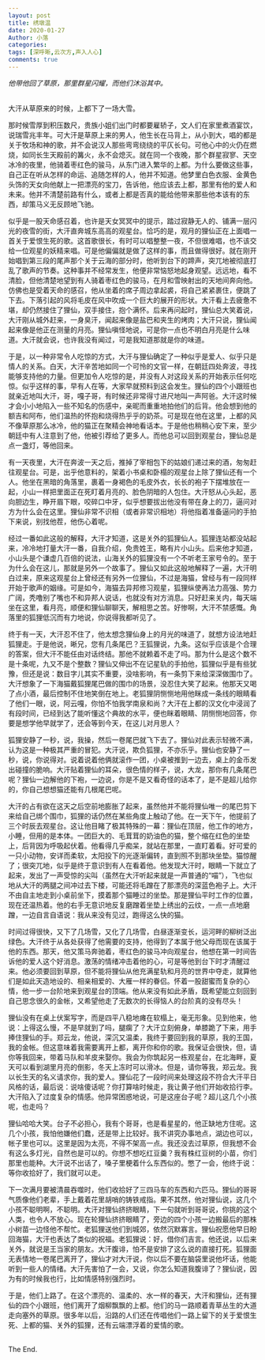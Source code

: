 ```yaml
---
layout: post
title: 绣墩温
date: 2020-01-27
Author: 小落
categories: 
tags: [深呼晰,云次方,声入人心]
comments: true
--- 
```




*他带他回了草原，那里群星闪耀，而他们沐浴其中。*<br><br>
<!--more-->


大汗从草原来的时候，上都下了一场大雪。<br>



那时候雪厚到积压数尺，贵族小姐们出门时都要雇轿子，文人们在家里煮酒宴饮，说瑞雪兆丰年。可大汗是草原上来的男人，他生长在马背上，从小到大，唱的都是关于牧场和神的歌，并不会说汉人那些弯弯绕绕的平仄长句。可他心中的火仍在燃烧，如同长生天殿前的篝火，永不会熄灭。就在同一个夜晚，那个群星寂寥、天空冰冷的夜里，他骑着枣红色的骏马，从东门进入繁华的上都。为什么要做这些事，自己正在听从怎样的命运、追随怎样的人，他并不知道。他梦里白色衣服、金黄色头饰的天女向他献上一把漂亮的宝刀，告诉他，他应该去上都，那里有他的爱人和未来。他并不清楚前路有什么，或者上都是否真的能给他带来那些他本该有的东西，却策马义无反顾地飞驰。<br>



似乎是一股天命感召着，也许是天女冥冥中的提示，踏过寂静无人的、铺满一层闪光的夜雪的街，大汗直奔城东高高的观星台。恰巧的是，观月的狸仙正在上面唱一首关于爱恨生死的歌。这首歌很长，有时可以唱整整一夜，不但很难唱，也不该交给一位观星的妖精来唱。可是他偏偏就是做了这样的事，而且做得很好。就在刚开始唱到第三段的尾声那个关于云海的部分时，他听到台下的蹄声，突兀地被彻底打乱了歌声的节奏。这种事并不经常发生，他便非常恼怒地起身观望。远远地，看不清脸，但他清楚地望到有人骑着枣红色的骏马，在月和雪映射出的天地间奔向他。仿佛也是受着天命的感召，他从坐着的席子周边拿起裘，将自己紧紧裹住，便跳了下去。下落引起的风将毛皮在风中吹成一个巨大的展开的形状。大汗看上去疲惫不堪，却仍然接住了狸仙，双手接住，抱个满怀。后来再问起时，狸仙总大笑着说，大汗刚从城外赶来，一身臭汗，闻起来像是盐巴和夹生的烤肉；大汗只说，狸仙闻起来像是他正在测量的月亮。狸仙嗔怪地说，可是你一点也不明白月亮是什么味道。大汗就会说，也许我没有闻过，可是我知道那就是你的味道。<br>



于是，以一种非常令人吃惊的方式，大汗与狸仙确定了一种似乎是爱人、似乎只是情人的关系。白天，大汗辛苦地如同一个可怜的文官一样，在朝廷四处奔波，寻找能够支持他的力量。但更加令人吃惊的是，并没有人对这段关系的开始表示任何吃惊。似乎这样的事，早有人在等，大家早就预料到这会发生。狸仙的四个小跟班也就亲近地叫大汗，哥，嘎子哥，有时候还非常得寸进尺地叫一声阿爸。大汗这时候才会小小地陷入一些不知名的伤感中，亲昵而重重地拍他们的后背。他会想到他的额吉和阿布，他们温热的怀抱和烧得热乎乎的奶茶。可是现在他在这里，上都的风不像草原那么冰冷，他的猫正在聚精会神地看话本。于是他也稍稍心安下来，至少朝廷中有人注意到了他，他被引荐给了更多人。而他总可以回到观星台，狸仙总是点一盏灯，等他回来。<br>



有一天夜里，大汗在奔波一天之后，推掉了宰相包下的姑娘们递过来的酒，匆匆赶往观星台。可是，出乎他意料的，架着小书桌和卧榻的观星台上除了狸仙还有一个人。他坐在黑暗的角落里，裹着一身褐色的毛皮外衣，长长的袍子下摆堆放在一起，小山一样把里面正在死盯着月亮的、脸色阴暗的人包住。大汗怒从心头起，恶向胆边生，睁开眉下眼，咬碎口中牙，似乎想要拔出他没有带在身上的刀，逼问对方为什么会在这里。狸仙非常不识相（或者非常识相地）将他指着准备逼问的手拍下来说，别找他茬，他伤心着呢。<br>



经过一番如此这般的解释，大汗才知道，这是关外的狐狸仙人。狐狸连站都没站起来，冷冷地打量大汗一番，自我介绍，免贵姓王，略有片小山头。后来他才知道，小山头是个谦虚几百倍的说法，山海关外的狐狸没有一个不听老王家号令的。至于为什么会在这儿，那就是另外一个故事了。狸仙又如此这般地解释了一遍，大汗明白过来，原来这观星台上曾经还有另外一位狸仙，不过是海猫，曾经与有一段同样开始于歌声的姻缘。可是如今，海猫去异邦修习观星，狐狸纵使再法力高强、势力广阔，秃噜别了嘴也不和异邦人说话，也就没有对方消息。只好赶来关内，每天端坐在这里，看月亮，顺便和狸仙聊聊天，解相思之苦。好惨啊，大汗不禁感慨。角落里的狐狸低沉而有力地说，你说得我都听见了。<br>



终于有一天，大汗忍不住了，他太想念狸仙身上的月光的味道了，就想方设法地赶狐狸走。于是他说，晰兄，您有几条尾巴？王狐狸说，九条。这似乎应该是个合理的答案，但大汗不能任由对话终结。那他不就赖着不走了吗。那为什么是这个数不是十条呢，九又不是个整数？狸仙又伸出不在记星轨的手拍他，狐狸似乎是有些犹豫，但还是说：数目字儿其实不重要，没啥影响，有一条剪下来给深深做围巾了。大汗想象了一下海猫戴狐狸尾巴做的围巾的场景，没忍住大笑了起来。他那天又喝了点小酒，最后控制不住地笑倒在地上。老狐狸阴恻恻地用他眯成一条线的眼睛看了他们一眼，说，阿云嘎，你怕不怕我学南泉和尚？大汗在上都的汉文化中浸润了有段时间，已经到达了能听懂这个典故的水平，便也眯着眼睛、阴恻恻地回答，你要是想学他早就学了，还会等到今天，在这儿对月思人？<br>



狐狸安静了一秒，说，我操，然后一卷尾巴就飞下去了。狸仙对此表示轻微不满，认为这是一种极其严重的冒犯。大汗说，欺负狐狸，不亦乐乎。狸仙也安静了一秒，说，你说得对。说着说着他俩就滚作一团，小桌被推到一边去，桌上的金币发出碰撞的脆响。大汗贴着狸仙的耳朵，很色情的样子，说，大龙，那你有几条尾巴呢？狸仙一边解他的下袍，一边说，你是不是又看奇怪的话本了，是不是超儿给你的，你自己想想猫还能有几根尾巴呢。<br>



大汗的占有欲在这天之后空前地膨胀了起来，虽然他并不能将狸仙唯一的尾巴剪下来给自己绑个围巾，狐狸的话仍然在某些角度上触动了他。在一天下午，他提前了三个时辰去观星台。这让他目睹了极其特殊的一幕：狸仙在顶层，他工作的地方，小睡，但用的是本体。一团巨大的、毛茸茸的奶油色的猫，整个缩在红色的坐垫上，后背因为呼吸起伏着。他看得几乎痴呆，就站在那里，一直盯着看。好可爱的一只小动物，安详而柔软，太阳投下的光逐渐偏转，直到照不到那块坐垫。猫惊醒了；很突兀地，似乎是终于意识到有人在看着他。他发现大汗时，眼睛一下就立了起来，发出了一声受惊的尖叫（虽然在大汗听起来就是一声普通的“喵”），飞也似地从大汗的两腿之间冲过去下楼，可能还将毛蹭在了那漂亮的深蓝色袍子上。大汗不由自主地走到小桌前坐下，摸着那个猫睡过的坐垫。那是狸仙平时工作的位置，现在还温热着。他的右手无意识地反复磨蹭着坐垫上绣出的云纹，一点一点地磨蹭，一边自言自语说：我从来没有见过，跑得这么快的猫。<br>



时间过得很快，又下了几场雪，又化了几场雪，白昼逐渐变长，运河畔的柳树泛出绿色。大汗终于从各处获得了他需要的支持，他得到了本属于他父母而现在该属于他的东西。那天，他又策马奔驰着，枣红色的骏马冲向观星台，他想在第一时间告诉他的爱人这个好消息。激荡的情绪冲击着他的心，可是等他到台下时才清醒过来。他必须要回到草原，但不能将狸仙从他充满星轨和月亮的世界中夺走，就算他们是如此天造地设的、相亲相爱的、大雁一样的眷侣。怀着一股甜蜜而复杂的心情，他一步一台阶地来到观星台的顶端。他从来没有如此矛盾，既希望能立刻回到自己思念很久的金帐，又希望他走了无数次的长得恼人的台阶真的没有尽头！<br>



狸仙没有在桌上伏案写字，而是四平八稳地瘫在软榻上，毫无形象。见到他来，他说：上得这么慢，不是早就到了吗，腿瘸了？大汗立刻俯身，单膝跪了下来，用手捧住狸仙的手。郑云龙，他说，深沉又温柔，我终于要回到我的草原，我的王国，我的金帐。但这意味着我需要离开上都，离开你和你的歌。我保证会很快，但，请你等我回来，带着马队和羊皮来娶你。我会为你筑起另一栋观星台，在北海畔，夏天可以看到湖里月亮的倒影，冬天上冻时可以滑冰。但是，请你等我，郑云龙。我以长生天的名义请求你，我的爱人。狸仙花了一段时间来处理这段不符合大汗平日风格的话，最后说：说啥傻话呢？你打算啥时候走，我让黄子他们开始收拾行李。大汗陷入了过度复杂的情感。他异常困惑地说，可是这座台子呢？超儿这几个小孩呢，也走吗？<br>



狸仙哈哈大笑。台子不必担心，我有个哥哥，也是看星星的，他正缺地方住呢。这几个小孩，我怕他嫌他们蠢，还是带上比较好。我不讲究办事地点，湖边也可以，帐子里也可以。这里是因为太亮，不得不架高一点。我还没去过草原，但我想不会有这么多灯光，自然也是可以的。你想不想吃红豆羹？我有株红豆树的小苗，你们那里也能种。大汗说不出话了，嗓子里梗着什么东西似的。憋了一会，他终于说：等你收拾好了，我们就可以走。<br>



下一次满月要被清晨吞噬时，他们收拾好了三四马车的东西和六匹马。狸仙的哥哥气质像他们老辈，手上戴着花里胡哨的铸铁戒指。果不其然，他对狸仙说，这几个小孩不聪明啊，不聪明。大汗对狸仙挤挤眼睛，下一句就听到哥哥说，你挑的这个人类，也令人不放心。现在轮狸仙挤挤眼睛了，旁边的四个小孩一边搬最后的那株小树苗一边怪他不帮忙。老狐狸送他们到城郊，依然沉默寡言。狸仙祝愿他早日盼回海猫，大汗也表达了类似的祝福。老狐狸说：好，借你们吉言。他还说，以后来关外，就说是王当家的朋友。大汗腹诽，怕不是安排了这么说的直接打死。狐狸面无表情地一卷尾巴离开了，狸仙才对大汗说，你以后不要在脑袋里说他坏话，他能听到一些人的情绪。大汗先害怕了一会，又说，你怎么知道我腹诽了？狸仙说，因为有的时候我也行，比如情感特别强烈时。<br>



于是，他们上路了。在这个漂亮的、温柔的、水一样的春天，大汗和狸仙，还有狸仙的四个小跟班，他们离开了烟柳飘飘的上都。他们的马一路顺着青草丛生的大道走向塞外的草原。很多年以后，沿路的人们还在传唱他们一路上留下的关于爱恨生死、上都的猫、关外的狐狸，还有云端漂浮着的爱情的歌。<br><br>



The End.

